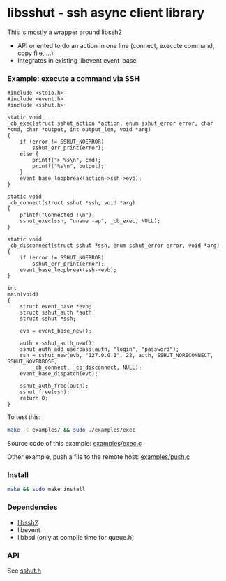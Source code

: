 libsshut - ssh async client library
===================================

This is mostly a wrapper around libssh2
* API oriented to do an action in one line (connect, execute command, copy file, ...)
* Integrates in existing libevent event_base

### Example: execute a command via SSH

```
#include <stdio.h>
#include <event.h>
#include <sshut.h>

static void
_cb_exec(struct sshut_action *action, enum sshut_error error, char *cmd, char *output, int output_len, void *arg)
{
	if (error != SSHUT_NOERROR)
		sshut_err_print(error);
	else {
		printf("> %s\n", cmd);
		printf("%s\n", output);
	}
	event_base_loopbreak(action->ssh->evb);
}

static void
_cb_connect(struct sshut *ssh, void *arg)
{
	printf("Connected !\n");
	sshut_exec(ssh, "uname -ap", _cb_exec, NULL);
}

static void
_cb_disconnect(struct sshut *ssh, enum sshut_error error, void *arg)
{
	if (error != SSHUT_NOERROR)
		sshut_err_print(error);
	event_base_loopbreak(ssh->evb);
}

int
main(void)
{
	struct event_base *evb;
	struct sshut_auth *auth;
	struct sshut *ssh;

	evb = event_base_new();

	auth = sshut_auth_new();
	sshut_auth_add_userpass(auth, "login", "password");
	ssh = sshut_new(evb, "127.0.0.1", 22, auth, SSHUT_NORECONNECT, SSHUT_NOVERBOSE,
		_cb_connect, _cb_disconnect, NULL);
	event_base_dispatch(evb);

	sshut_auth_free(auth);
	sshut_free(ssh);
	return 0;
}
```

To test this:
```bash
make -C examples/ && sudo ./examples/exec
```

Source code of this example: [examples/exec.c](examples/exec.c)

Other example, push a file to the remote host: [examples/push.c](examples/push.c)

### Install

```bash
make && sudo make install
```

### Dependencies

* [libssh2](http://www.libssh2.org/)
* libevent
* libbsd (only at compile time for queue.h)

### API

See [sshut.h](sshut.h)
